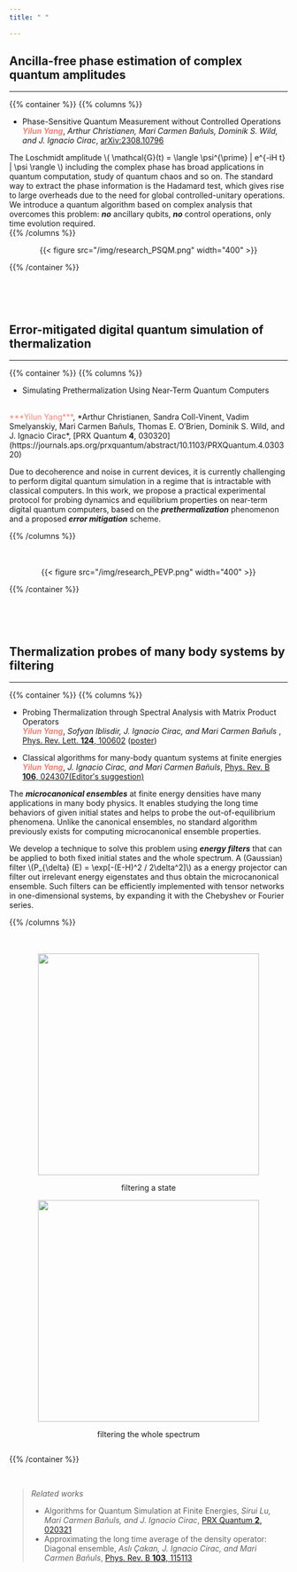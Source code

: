 ```yaml
---
title: " "

---
```


<style>       
    p.clearboth { 
        clear: both; 
    } 
</style> 
  
## Ancilla-free phase estimation of complex quantum amplitudes
- - -
{{% container %}}
{{% columns %}}
- Phase-Sensitive Quantum Measurement without Controlled Operations
<br /> <span style="color: salmon">***Yilun Yang***</span>, *Arthur Christianen, Mari Carmen Bañuls, Dominik S. Wild, and J. Ignacio Cirac*, [arXiv:2308.10796](https://arxiv.org/abs/2308.10796)
    
 
The Loschmidt amplitude \\( \mathcal{G}(t) =  \langle \psi^{\prime} | e^{-iH t} | \psi \rangle \\) including the complex phase has broad applications in quantum computation, study of quantum chaos and so on. The standard way to extract the phase information is the Hadamard test, which gives rise to large overheads due to the need for global controlled-unitary operations. We introduce a quantum algorithm based on complex analysis that overcomes this problem: ***no*** ancillary qubits, ***no*** control operations, only time evolution required.  
{{% /columns %}}
<br>
<center>{{< figure src="/img/research_PSQM.png" width="400" >}} </center>

{{% /container %}}

<br>
<p class="clearboth">
	&nbsp;
</p>




## Error-mitigated digital quantum simulation of thermalization
- - -

{{% container %}}
{{% columns %}}

- Simulating Prethermalization Using Near-Term Quantum Computers
<br />
<span style="color: salmon">***Yilun Yang***</span>, *Arthur Christianen, Sandra Coll-Vinent, Vadim Smelyanskiy, Mari Carmen Bañuls, Thomas E. O&prime;Brien, Dominik S. Wild, and J. Ignacio Cirac*, [PRX Quantum <b>4</b>, 030320](https://journals.aps.org/prxquantum/abstract/10.1103/PRXQuantum.4.030320)

 Due to decoherence and noise in current devices, it is currently challenging to perform digital quantum simulation in a regime that is intractable with classical computers. In this work, we propose a practical experimental protocol for probing dynamics and equilibrium properties on near-term digital quantum computers, based on the ***prethermalization*** phenomenon and a proposed ***error mitigation*** scheme.

{{% /columns %}}

<br>
<br>
<center>{{< figure src="/img/research_PEVP.png" width="400" >}} </center>

{{% /container %}}



<br>
<p class="clearboth">
	&nbsp;
</p>


## Thermalization probes of many body systems by filtering
- - - 


{{% container %}}
{{% columns %}}

- Probing Thermalization through Spectral Analysis with Matrix Product Operators
  <br />
  <span style="color: salmon">***Yilun Yang***</span>, *Sofyan Iblisdir, J. Ignacio Cirac, and Mari Carmen Bañuls* , [Phys. Rev. Lett. <b>124</b>, 100602](https://journals.aps.org/prl/abstract/10.1103/PhysRevLett.124.100602) ([poster](/files/posters/slides_VaQuM_Yilun_Yang.pdf))

- Classical algorithms for many-body quantum systems at finite energies
  <br />
  <span style="color: salmon">***Yilun Yang***</span>, *J. Ignacio Cirac, and Mari Carmen Bañuls*, [Phys. Rev. B <b>106</b>, 024307(Editor&prime;s suggestion)](https://journals.aps.org/prb/abstract/10.1103/PhysRevB.106.024307)

The ***microcanonical ensembles*** at finite energy densities have many applications in many body physics. It enables studying the long time behaviors of given initial states and helps to probe the out-of-equilibrium phenomena. Unlike the canonical ensembles, no standard algorithm previously exists for computing microcanonical ensemble properties.

We develop a technique to solve this problem using ***energy filters*** that can be applied to both fixed initial states and the whole spectrum. A (Gaussian) filter
\\(P_{\delta} (E) = \exp[-(E-H)^2 / 2\delta^2]\\) as a energy projector can filter out irrelevant energy eigenstates and thus obtain the microcanonical ensemble. Such filters can be efficiently implemented with tensor networks in one-dimensional systems, by expanding it with the Chebyshev or Fourier series.


{{% /columns %}}

<br>
<br>
<center>
<div class="image">
    <div style="display:inline-block;">
        <img src="/img/research_filtering_state.png"  width="400"  />
        <p style="text-align:center;">filtering a state</p>
    </div>
    <div style="display:inline-block;">
        <img src="/img/research_filtering_trace.png"  width="400" />
        <p style="text-align:center;">filtering the whole spectrum</p>
    </div>
</div>
</center>


{{% /container %}}

<p class="clearboth">
	&nbsp;
</p>

>*Related works*
>- Algorithms for Quantum Simulation at Finite Energies, *Sirui Lu, Mari Carmen Bañuls, and J. Ignacio Cirac*, [PRX Quantum <b>2</b>, 020321](https://journals.aps.org/prxquantum/abstract/10.1103/PRXQuantum.2.020321)
>- Approximating the long time average of the density operator: Diagonal ensemble, *Aslı Çakan, J. Ignacio Cirac, and Mari Carmen Bañuls*, [Phys. Rev. B <b>103</b>, 115113](https://journals.aps.org/prb/abstract/10.1103/PhysRevB.103.115113)

<br>
<br>




